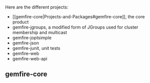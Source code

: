Here are the different projects:

- [[gemfire-core|Projects-and-Packages#gemfire-core]], the core product
- gemfire-jgroups, a modified form of JGroups used for cluster membership and multicast
- gemfire-joptsimple
- gemfire-json
- gemfire-junit, unit tests
- gemfire-web
- gemfire-web-api

## gemfire-core
